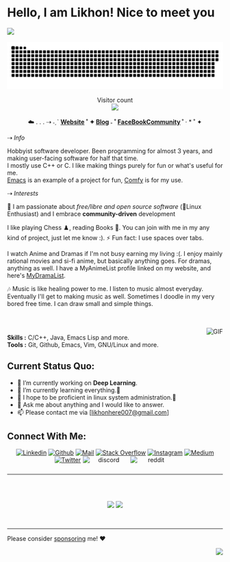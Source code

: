 # Hello, I am Likhon! Nice to meet you

![](https://media0.giphy.com/media/3otPorWLQJq5GmHRtu/giphy.gif)

<a href=#><img src="contributions.svg"></a>

<p align="center"> 
  Visitor count<br>
  <img src="https://profile-counter.glitch.me/daweedkob/count.svg" />
</p>



<div align="center">
  <p>
    ☁️ . . . ⇢ ˗ˏˋ
    <strong>
    <a href='https://github.com/Likhon-baRoy'>Website</a> ˚ ✦
    <a href='https://github.com/Likhon-baRoy'>Blog</a> ˗ ˚
      <a href='https://www.facebook.com/likhonhere007'>FaceBookCommunity</a>
  </strong>
                ˚  ·        
      * ˚ ✦
  </p>
</div>

<p>⇢ <i>Info</i></p>

Hobbyist software developer. Been programming for almost 3 years, and making user-facing software for half that time.  
I mostly use C++ or C. I like making things purely for fun or what's useful for me.  
[Emacs] is an example of a project for fun, [Comfy] is for my use.

[Emacs]: https://github.com/Likhon-baRoy/.emacs.d
[Comfy]: https://github.com/Likhon-baRoy/dotfiles

<p>⇢ <i>Interests</i></p>

🤖 I am passionate about *free/libre and open source software* (🐧Linux Enthusiast) and I embrace **community-driven** development

I like playing Chess ♟️, reading Books 📖. You can join with me in my any kind of project, just let me know :).
⚡ Fun fact: I use spaces over tabs.

I watch Anime and Dramas if I'm not busy earning my living :(. I enjoy mainly rational movies and si-fi anime, but basically anything goes.
For dramas, anything as well. I have a MyAnimeList profile linked on my website, and here's [MyDramaList].

🎶 Music is like healing power to me. I listen to music almost everyday. Eventually I'll get to making music as well.
Sometimes I doodle in my very bored free time. I can draw small and simple things.

[MyDramaList]: https://github.com/Likhon-baRoy/org-notes/blob/main/quotes.org
</br>
</br>
<img align="right" alt="GIF" src="https://media.giphy.com/media/iIqmM5tTjmpOB9mpbn/giphy.gif"/>

**Skills :** C/C++, Java, Emacs Lisp and more.
</br>
**Tools :** Git, Github, Emacs, Vim, GNU/Linux and more.


**Current Status Quo:**
----

* 🔭 I’m currently working on **Deep Learning**.
* 🌱 I’m currently learning everything.🤣
* 🤔 I hope to be proficient in linux system administration.🐧
* 💬 Ask me about anything and I would like to answer.
* 📫 Please contact me via [likhonhere007@gmail.com]

<h2 align="left">Connect With Me:</h2>

<div align=center>

[![Linkedin](https://img.shields.io/badge/LinkedIn-0077B5?style=for-the-badge&logo=linkedin&logoColor=white)](https://www.linkedin.com/in/)
[![Github](https://img.shields.io/badge/GitHub-100000?style=for-the-badge&logo=github&logoColor=white)](https://github.com/Likhon-baRoy
)
[![Mail](https://img.shields.io/badge/Gmail-D14836?style=for-the-badge&logo=gmail&logoColor=white)](mailto:likhonhere007@gmail.com)
[![Stack Overflow](https://img.shields.io/badge/Stack_Overflow-FE7A16?style=for-the-badge&logo=stack-overflow&logoColor=white)](https://stackoverflow.com/users/12948324/likhon-baroy)
[![Instagram](https://img.shields.io/badge/Instagram-E4405F?style=for-the-badge&logo=instagram&logoColor=white)](https://www.instagram.com/)
[![Medium](https://img.shields.io/badge/Medium-12100E?style=for-the-badge&logo=medium&logoColor=white)](https://www.medium.com/)
[![Twitter](https://img.shields.io/badge/Twitter-1DA1F2?style=for-the-badge&logo=twitter&logoColor=white)](https://twitter.com/suidan_lidan)
<a style="text-decoration: none;box-shadow: none;height: 28px;display: inline-block;" rel="noreferrer" href="https://discord.com/users/Likhon BaRoy#9576" target="_blank">
<img alt="discord" src="https://ahmubashshir.github.io/assets/badges/discord.svg" style="display:inline-block;height:28px;margin:0 1px 0!important" width="104.75" height="28">
</a>
<a style="text-decoration: none;box-shadow: none;height: 28px;display: inline-block;" rel="noreferrer" href="https://www.reddit.com/user/Likhon-BaRoy" target="_blank">
<img alt="reddit" src="https://ahmubashshir.github.io/assets/badges/reddit.svg" style="display:inline-block;height:28px;margin:0 1px 0!important" width="104.75" height="28">
</a>
  
</div>



-----


 <br>
 <br>
 <p align="center">
  <img height="150" src="https://github-readme-stats.vercel.app/api/top-langs/?username=Likhon-baRoy&layout=compact&hide=html&theme=dracula"/>
 
  
  <img height="150" src="https://github-readme-stats.vercel.app/api?username=Likhon-baRoy&count_private=true&show_icons=true&theme=dracula&include_all_commits=true"/>
  </P><br>
  
 
 
 
----------------


Please consider [sponsoring](https://github.com/sponsors/Likhon-baRoy/) me! ❤

<div align="right">
  
![](https://komarev.com/ghpvc/?username=Likhon-baRoy&color=ff69b4)

</div>
